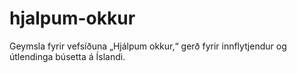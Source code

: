 # hjalpum-okkur
Geymsla fyrir vefsíðuna „Hjálpum okkur,“ gerð fyrir innflytjendur og útlendinga búsetta á Íslandi.
